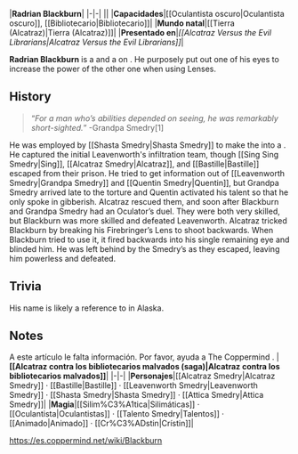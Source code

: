 |**Radrian Blackburn**|
|-|-|
||
|**Capacidades**|[[Oculantista oscuro\|Oculantista oscuro]], [[Bibliotecario\|Bibliotecario]]|
|**Mundo natal**|[[Tierra (Alcatraz)\|Tierra (Alcatraz)]]|
|**Presentado en**|*[[Alcatraz Versus the Evil Librarians\|Alcatraz Versus the Evil Librarians]]*|

**Radrian Blackburn** is a  and a  on . He purposely put out one of his eyes to increase the power of the other one when using Lenses.

## History
>“*For a man who’s abilities depended on seeing, he was remarkably short-sighted.*”
\-Grandpa Smedry[1]


He was employed by [[Shasta Smedry\|Shasta Smedry]] to make the  into a . He captured the initial Leavenworth's infiltration team, though [[Sing Sing Smedry\|Sing]], [[Alcatraz Smedry\|Alcatraz]], and [[Bastille\|Bastille]] escaped from their prison. He tried to get information out of [[Leavenworth Smedry\|Grandpa Smedry]] and [[Quentin Smedry\|Quentin]], but Grandpa Smedry arrived late to the torture and Quentin activated his talent so that he only spoke in gibberish. Alcatraz rescued them, and soon after Blackburn and Grandpa Smedry had an Oculator’s duel. They were both very skilled, but Blackburn was more skilled and defeated Leavenworth. Alcatraz tricked Blackburn by breaking his Firebringer’s Lens to shoot backwards. When Blackburn tried to use it, it fired backwards into his single remaining eye and blinded him. He was left behind by the Smedry’s as they escaped, leaving him powerless and defeated.

## Trivia
His name is likely a reference to  in Alaska.

## Notes

A este artículo le falta información. Por favor, ayuda a The Coppermind .
|**[[Alcatraz contra los bibliotecarios malvados (saga)\|Alcatraz contra los bibliotecarios malvados]]**|
|-|-|
|**Personajes**|[[Alcatraz Smedry\|Alcatraz Smedry]] · [[Bastille\|Bastille]] · [[Leavenworth Smedry\|Leavenworth Smedry]] · [[Shasta Smedry\|Shasta Smedry]] · [[Attica Smedry\|Attica Smedry]]|
|**Magia**|[[Silim%C3%A1tica\|Silimáticas]] · [[Oculantista\|Oculantistas]] · [[Talento Smedry\|Talentos]] · [[Animado\|Animado]] · [[Cr%C3%ADstin\|Crístin]]|



https://es.coppermind.net/wiki/Blackburn